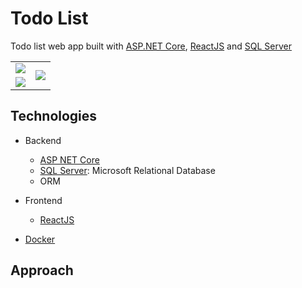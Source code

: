 # Todo List

Todo list web app built with [ASP.NET Core](https://docs.microsoft.com/en-us/aspnet/core/?view=aspnetcore-3.1),
[ReactJS](https://reactjs.org/) and [SQL Server](https://www.microsoft.com/en-us/sql-server)

<table>
    <tbody>
        <tr>
            <td><img src="images/login.png"  /></td>
            <td rowspan=2><img src="images/todo-list-mobile.png" /></td>
        </tr>
        <tr>
            <td><img src="images/todo-list.png" /></td>
        </tr>
    </tbody>
</table>

## Technologies

-   Backend
    -   [ASP NET Core](https://docs.microsoft.com/en-us/aspnet/core/?view=aspnetcore-3.1)
    -   [SQL Server](https://www.microsoft.com/en-us/sql-server): Microsoft Relational Database
    -    ORM

-   Frontend
    -   [ReactJS](https://reactjs.org/)
-   [Docker](https://www.docker.com/)

## Approach

